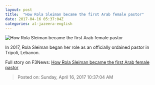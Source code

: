 ```yaml
---
layout: post
title:  "How Rola Sleiman became the first Arab female pastor"
date: 2017-04-16 05:37:04Z
categories: al-jazeera-english
---
```


![How Rola Sleiman became the first Arab female pastor](http://www.aljazeera.com/mritems/Images/2017/4/5/f87372e5efe94bebb6b3f84472cebf1d_18.jpg)

In 2017, Rola Sleiman began her role as an officially ordained pastor in Tripoli, Lebanon.


Full story on F3News: [How Rola Sleiman became the first Arab female pastor](http://www.f3nws.com/n/2xKkBJ)

> Posted on: Sunday, April 16, 2017 10:37:04 AM
